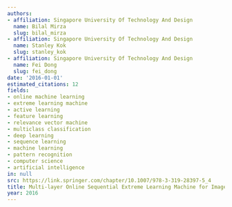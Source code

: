 ```yaml
---
authors:
- affiliation: Singapore University Of Technology And Design
  name: Bilal Mirza
  slug: bilal_mirza
- affiliation: Singapore University Of Technology And Design
  name: Stanley Kok
  slug: stanley_kok
- affiliation: Singapore University Of Technology And Design
  name: Fei Dong
  slug: fei_dong
date: '2016-01-01'
estimated_citations: 12
fields:
- online machine learning
- extreme learning machine
- active learning
- feature learning
- relevance vector machine
- multiclass classification
- deep learning
- sequence learning
- machine learning
- pattern recognition
- computer science
- artificial intelligence
in: null
src: https://link.springer.com/chapter/10.1007/978-3-319-28397-5_4
title: Multi-layer Online Sequential Extreme Learning Machine for Image Classification
year: 2016
---
```

